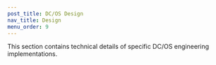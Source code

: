 ```yaml
---
post_title: DC/OS Design
nav_title: Design
menu_order: 9
---
```


This section contains technical details of specific DC/OS engineering implementations. 
